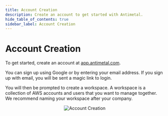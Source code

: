 ```yaml
---
title: Account Creation
description: Create an account to get started with Antimetal.
hide_table_of_contents: true
sidebar_label: Account Creation
---
```


# Account Creation

To get started, create an account at [app.antimetal.com](https://app.antimetal.com).

You can sign up using Google or by entering your email address. If you sign up with email, you will be sent a magic link to login.

You will then be prompted to create a workspace. A workspace is a collection of AWS accounts and users that you want to manage together. We recommend naming your workspace after your company.

<p align="center">
  <img src="/onboarding_img/account_creation.png" alt="Account Creation" />
</p>
